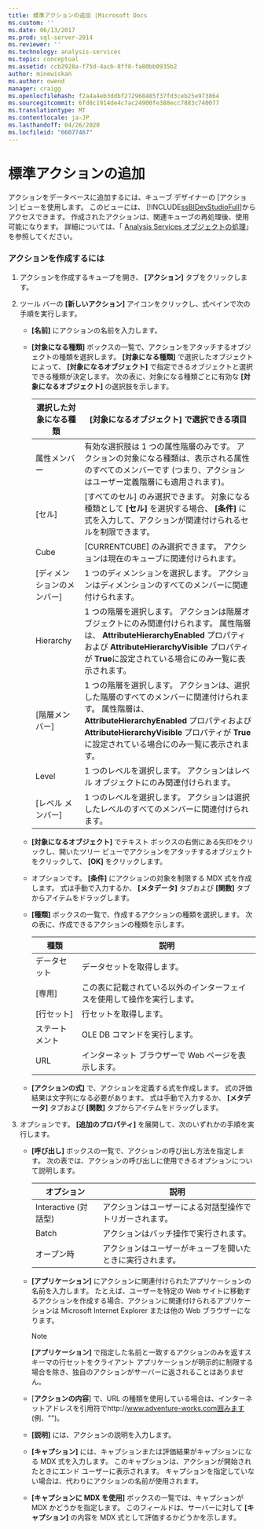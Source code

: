 ```yaml
---
title: 標準アクションの追加 |Microsoft Docs
ms.custom: ''
ms.date: 06/13/2017
ms.prod: sql-server-2014
ms.reviewer: ''
ms.technology: analysis-services
ms.topic: conceptual
ms.assetid: ccb2928a-f75d-4acb-8ff8-fa80bb0935b2
author: minewiskan
ms.author: owend
manager: craigg
ms.openlocfilehash: f2a4a4eb3ddbf272968485f37fd3ceb25e973864
ms.sourcegitcommit: 6fd8c1914de4c7ac24900fe388ecc7883c740077
ms.translationtype: MT
ms.contentlocale: ja-JP
ms.lasthandoff: 04/26/2020
ms.locfileid: "66077467"
---
```

# <a name="add-a-standard-action"></a>標準アクションの追加
  アクションをデータベースに追加するには、キューブ デザイナーの [アクション] ビューを使用します。 このビューには、 [!INCLUDE[ssBIDevStudioFull](../../includes/ssbidevstudiofull-md.md)]からアクセスできます。 作成されたアクションは、関連キューブの再処理後、使用可能になります。 詳細については、「 [Analysis Services オブジェクトの処理](processing-analysis-services-objects.md)」を参照してください。  
  
### <a name="to-create-an-action"></a>アクションを作成するには  
  
1.  アクションを作成するキューブを開き、 **[アクション]** タブをクリックします。  
  
2.  ツール バーの **[新しいアクション]** アイコンをクリックし、式ペインで次の手順を実行します。  
  
    -   **[名前]** にアクションの名前を入力します。  
  
    -   **[対象になる種類]** ボックスの一覧で、アクションをアタッチするオブジェクトの種類を選択します。 **[対象になる種類]** で選択したオブジェクトによって、 **[対象になるオブジェクト]** で指定できるオブジェクトと選択できる種類が決定します。 次の表に、対象になる種類ごとに有効な **[対象になるオブジェクト]** の選択肢を示します。  
  
        |選択した対象になる種類|[対象になるオブジェクト] で選択できる項目|  
        |---------------------------------------------|---------------------------------------------------|  
        |属性メンバー|有効な選択肢は 1 つの属性階層のみです。 アクションの対象になる種類は、表示される属性のすべてのメンバーです (つまり、アクションはユーザー定義階層にも適用されます)。|  
        |[セル]|[すべてのセル] のみ選択できます。 対象になる種類として **[セル]** を選択する場合、 **[条件]** に式を入力して、アクションが関連付けられるセルを制限できます。|  
        |Cube|[CURRENTCUBE] のみ選択できます。 アクションは現在のキューブに関連付けられます。|  
        |[ディメンションのメンバー]|1 つのディメンションを選択します。 アクションはディメンションのすべてのメンバーに関連付けられます。|  
        |Hierarchy|1 つの階層を選択します。 アクションは階層オブジェクトにのみ関連付けられます。 属性階層は、 **AttributeHierarchyEnabled** プロパティおよび **AttributeHierarchyVisible** プロパティが **True**に設定されている場合にのみ一覧に表示されます。|  
        |[階層メンバー]|1 つの階層を選択します。 アクションは、選択した階層のすべてのメンバーに関連付けられます。 属性階層は、 **AttributeHierarchyEnabled** プロパティおよび **AttributeHierarchyVisible** プロパティが **True**に設定されている場合にのみ一覧に表示されます。|  
        |Level|1 つのレベルを選択します。 アクションはレベル オブジェクトにのみ関連付けられます。|  
        |[レベル メンバー]|1 つのレベルを選択します。 アクションは選択したレベルのすべてのメンバーに関連付けられます。|  
  
    -   **[対象になるオブジェクト]** でテキスト ボックスの右側にある矢印をクリックし、開いたツリー ビューでアクションをアタッチするオブジェクトをクリックして、 **[OK]** をクリックします。  
  
    -   オプションです。 **[条件]** にアクションの対象を制限する MDX 式を作成します。 式は手動で入力するか、 **[メタデータ]** タブおよび **[関数]** タブからアイテムをドラッグします。  
  
    -   **[種類]** ボックスの一覧で、作成するアクションの種類を選択します。 次の表に、作成できるアクションの種類を示します。  
  
        |種類|説明|  
        |----------|-----------------|  
        |データセット|データセットを取得します。|  
        |[専用]|この表に記載されている以外のインターフェイスを使用して操作を実行します。|  
        |[行セット]|行セットを取得します。|  
        |ステートメント|OLE DB コマンドを実行します。|  
        |URL|インターネット ブラウザーで Web ページを表示します。|  
  
    -   **[アクションの式]** で、アクションを定義する式を作成します。 式の評価結果は文字列になる必要があります。 式は手動で入力するか、 **[メタデータ]** タブおよび **[関数]** タブからアイテムをドラッグします。  
  
3.  オプションです。 **[追加のプロパティ]** を展開して、次のいずれかの手順を実行します。  
  
    -   **[呼び出し]** ボックスの一覧で、アクションの呼び出し方法を指定します。 次の表では、アクションの呼び出しに使用できるオプションについて説明します。  
  
        |オプション|説明|  
        |------------|-----------------|  
        |Interactive (対話型)|アクションはユーザーによる対話型操作でトリガーされます。|  
        |Batch|アクションはバッチ操作で実行されます。|  
        |オープン時|アクションはユーザーがキューブを開いたときに実行されます。|  
  
    -   **[アプリケーション]** にアクションに関連付けられたアプリケーションの名前を入力します。 たとえば、ユーザーを特定の Web サイトに移動するアクションを作成する場合、アクションに関連付けられるアプリケーションは Microsoft Internet Explorer または他の Web ブラウザーになります。  
  
        > [!NOTE]  
        >  **[アプリケーション]** で指定した名前と一致するアクションのみを返すスキーマの行セットをクライアント アプリケーションが明示的に制限する場合を除き、独自のアクションがサーバーに返されることはありません。  
  
    -   [**アクションの内容**] で、URL の種類を使用している場合は、インターネットアドレスを引用符でhttp://www.adventure-works.com囲みます (例、"")。  
  
    -   **[説明]** には、アクションの説明を入力します。  
  
    -   **[キャプション]** には、キャプションまたは評価結果がキャプションになる MDX 式を入力します。 このキャプションは、アクションが開始されたときにエンド ユーザーに表示されます。 キャプションを指定していない場合は、代わりにアクションの名前が使用されます。  
  
    -   **[キャプションに MDX を使用]** ボックスの一覧では、キャプションが MDX かどうかを指定します。 このフィールドは、サーバーに対して **[キャプション]** の内容を MDX 式として評価するかどうかを示します。  
  
  
